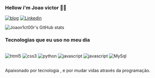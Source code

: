 ### Hellow i'm Joao victor 🖐🏽

[![blog](https://img.shields.io/badge/Instagram-E4405F?style=for-the-badge&logo=instagram&logoColor=white)](https://www.instagram.com/juaovitoo_/)
[![Linkedin](https://img.shields.io/badge/LinkedIn-0077B5?style=for-the-badge&logo=linkedin&logoColor=white)](https://www.linkedin.com/in/jo%C3%A3o-victor-92ba872a6/)

![Joaov1ct00r's GitHub stats](https://github-readme-stats.vercel.app/api?username=Joaov1ct00r&show_icons=true&theme=transparent)

### Tecnologias que eu uso no meu dia

<div style="display: inline block"><br/>
    <img align="center" alt="html5" src="https://img.shields.io/badge/HTML5-E34F26?style=for-the-badge&logo=html5&logoColor=white">
    <img align="center" alt="css3" src="https://img.shields.io/badge/CSS3-1572B6?style=for-the-badge&logo=css3&logoColor=white">
    <img align="center" alt="python" src="https://img.shields.io/badge/Python-14354C?style=for-the-badge&logo=python&logoColor=white">
        <img align="center" alt="javascript" src="https://img.shields.io/badge/JavaScript-323330?style=for-the-badge&logo=javascript&logoColor=F7DF1E">
    <img align="center" alt="javascript" src="https://img.shields.io/badge/Node.js-43853D?style=for-the-badge&logo=node.js&logoColor=white">
    <img align="center" alt="MySql" src="https://img.shields.io/badge/MySQL-00000F?style=for-the-badge&logo=mysql&logoColor=white">
</div><br/>

Apaixonado por tecnologia , e por mudar vidas através da programação.


